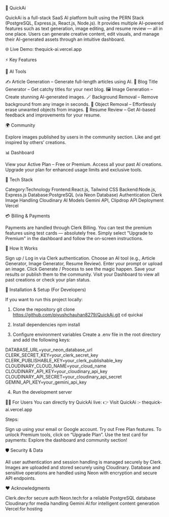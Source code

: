 🚀 QuickAi

QuickAi is a full-stack SaaS AI platform built using the PERN Stack (PostgreSQL, Express.js, React.js, Node.js).
It provides multiple AI-powered features such as text generation, image editing, and resume review — all in one place.
Users can generate creative content, edit visuals, and manage their AI-generated assets through an intuitive dashboard.

🌐 Live Demo: thequick-ai.vercel.app 

⚡ Key Features

🧠 AI Tools

✍️ Article Generation – Generate full-length articles using AI.
📰 Blog Title Generator – Get catchy titles for your next blog.
🖼️ Image Generation – Create stunning AI-generated images.
🪄 Background Removal – Remove background from any image in seconds.
🎯 Object Removal – Effortlessly erase unwanted objects from images.
📄 Resume Review – Get AI-based feedback and improvements for your resume.

🌍 Community

Explore images published by users in the community section.
Like and get inspired by others’ creations.

📊 Dashboard

View your Active Plan – Free or Premium.
Access all your past AI creations.
Upgrade your plan for enhanced usage limits and exclusive tools.

🧩 Tech Stack

Category:Technology
Frontend:React.js, Tailwind CSS
Backend:Node.js, Express.js
Database:PostgreSQL (via Neon Database)
Authentication	Clerk
Image Handling	Cloudinary
AI Models	Gemini API, Clipdrop API
Deployment	Vercel

💳 Billing & Payments

Payments are handled through Clerk Billing.
You can test the premium features using test cards — absolutely free.
Simply select "Upgrade to Premium" in the dashboard and follow the on-screen instructions.

🧠 How It Works

Sign up / Log in via Clerk authentication.
Choose an AI tool (e.g., Article Generator, Image Generator, Resume Review).
Enter your prompt or upload an image.
Click Generate / Process to see the magic happen.
Save your results or publish them to the community.
Visit your Dashboard to view all past creations or check your plan status.


🧾 Installation & Setup (For Developers)

If you want to run this project locally:

1. Clone the repository
git clone https://github.com/piyushchauhan8279/QuickAi.git
cd quickai

2. Install dependencies
npm install

3. Configure environment variables
Create a .env file in the root directory and add the following keys:

DATABASE_URL=your_neon_database_url
CLERK_SECRET_KEY=your_clerk_secret_key
CLERK_PUBLISHABLE_KEY=your_clerk_publishable_key
CLOUDINARY_CLOUD_NAME=your_cloud_name
CLOUDINARY_API_KEY=your_cloudinary_api_key
CLOUDINARY_API_SECRET=your_cloudinary_api_secret
GEMINI_API_KEY=your_gemini_api_key

4. Run the development server

🧑‍💻 For Users
You can directly try QuickAi live:
👉 Visit QuickAi :- thequick-ai.vercel.app 

Steps:

Sign up using your email or Google account.
Try out Free Plan features.
To unlock Premium tools, click on “Upgrade Plan”.
Use the test card for payments:
Explore the dashboard and community section!

🛡️ Security & Data

All user authentication and session handling is managed securely by Clerk.
Images are uploaded and stored securely using Cloudinary.
Database and sensitive operations are handled using Neon with encryption and secure API endpoints.


❤️ Acknowledgments

Clerk.dev:for secure auth
Neon.tech:for a reliable PostgreSQL database
Cloudinary:for media handling
Gemini AI:for intelligent content generation
Vercel:for hosting
